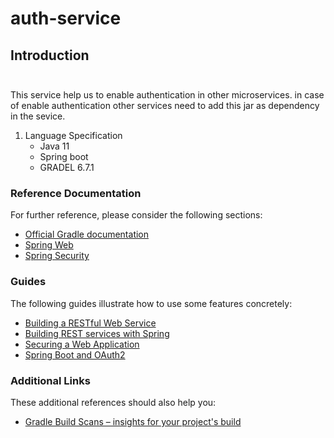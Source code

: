 # auth-service
## Introduction<br/><br/>
This service help us to enable authentication in other microservices. in case of enable authentication other services need to add this jar as dependency in the sevice.
1. Language Specification
    - Java 11 
    - Spring boot
    - GRADEL 6.7.1
### Reference Documentation
For further reference, please consider the following sections:

* [Official Gradle documentation](https://docs.gradle.org)
* [Spring Web](https://docs.spring.io/spring-boot/docs/2.5.4/reference/htmlsingle/#boot-features-developing-web-applications)
* [Spring Security](https://docs.spring.io/spring-boot/docs/2.5.4/reference/htmlsingle/#boot-features-security)

### Guides
The following guides illustrate how to use some features concretely:

* [Building a RESTful Web Service](https://spring.io/guides/gs/rest-service/)
* [Building REST services with Spring](https://spring.io/guides/tutorials/bookmarks/)
* [Securing a Web Application](https://spring.io/guides/gs/securing-web/)
* [Spring Boot and OAuth2](https://spring.io/guides/tutorials/spring-boot-oauth2/)

### Additional Links
These additional references should also help you:

* [Gradle Build Scans – insights for your project's build](https://scans.gradle.com#gradle)

